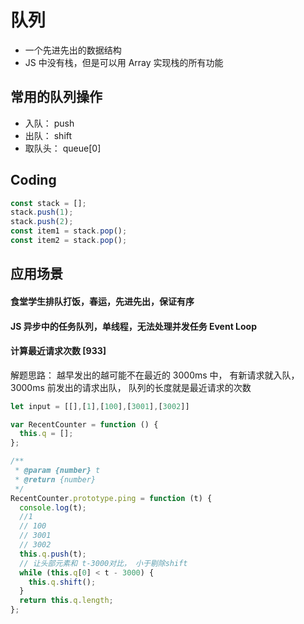 
# 队列

- 一个先进先出的数据结构
- JS 中没有栈，但是可以用 Array 实现栈的所有功能

## 常用的队列操作

- 入队： push 
- 出队： shift
- 取队头： queue[0]

## Coding

```js
const stack = [];
stack.push(1);
stack.push(2);
const item1 = stack.pop();
const item2 = stack.pop();
```

## 应用场景

#### 食堂学生排队打饭，春运，先进先出，保证有序

#### JS 异步中的任务队列，单线程，无法处理并发任务 Event Loop

#### 计算最近请求次数 [933]

解题思路：
越早发出的越可能不在最近的 3000ms 中，
有新请求就入队，3000ms 前发出的请求出队，
队列的长度就是最近请求的次数

```js
let input = [[],[1],[100],[3001],[3002]]

var RecentCounter = function () {
  this.q = [];
};

/**
 * @param {number} t
 * @return {number}
 */
RecentCounter.prototype.ping = function (t) {
  console.log(t);
  //1
  // 100
  // 3001
  // 3002
  this.q.push(t);
  // 让头部元素和 t-3000对比， 小于剔除shift
  while (this.q[0] < t - 3000) {
    this.q.shift();
  }
  return this.q.length;
};
```
